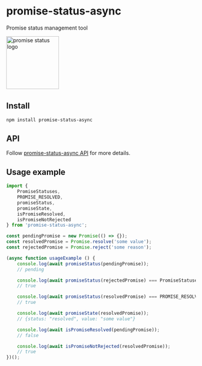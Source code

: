 # promise-status-async
Promise status management tool

<img src="promise-status.jpg" alt="promise status logo" width="140">
<img src="https://goo.gl/PkiXwP" alt=" " width="0" height="0">

## Install
```bash
npm install promise-status-async
```

## API
Follow [promise-status-async API](API.md) for more details.

## Usage example
```js
import {
    PromiseStatuses,
    PROMISE_RESOLVED,
    promiseStatus,
    promiseState,
    isPromiseResolved,
    isPromiseNotRejected
} from 'promise-status-async';

const pendingPromise = new Promise(() => {});
const resolvedPromise = Promise.resolve('some value');
const rejectedPromise = Promise.reject('some reason');

(async function usageExample () {
    console.log(await promiseStatus(pendingPromise));
    // pending

    console.log(await promiseStatus(rejectedPromise) === PromiseStatuses.PROMISE_REJECTED);
    // true

    console.log(await promiseStatus(resolvedPromise) === PROMISE_RESOLVED);
    // true

    console.log(await promiseState(resolvedPromise));
    // {status: "resolved", value: "some value"}

    console.log(await isPromiseResolved(pendingPromise));
    // false

    console.log(await isPromiseNotRejected(resolvedPromise));
    // true
})();
```
